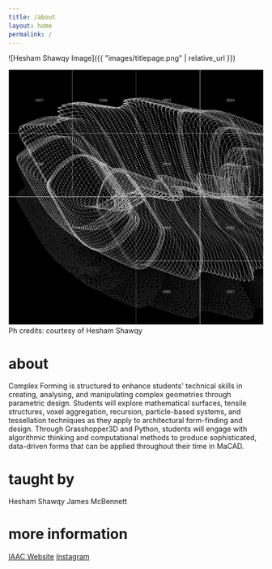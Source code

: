```yaml
---
title: /about
layout: home
permalink: /
---
```


![Hesham Shawqy Image]({{ "images/titlepage.png" | relative_url }})

![screenshot](images/titlepage.png)
Ph credits: courtesy of Hesham Shawqy

# about

Complex Forming is structured to enhance students' technical skills in creating, analysing, and manipulating complex geometries through parametric design. Students will explore mathematical surfaces, tensile structures, voxel aggregation, recursion, particle-based systems, and tessellation techniques as they apply to architectural form-finding and design. Through Grasshopper3D and Python, students will engage with algorithmic thinking and computational methods to produce sophisticated, data-driven forms that can be applied throughout their time in MaCAD.

# taught by

Hesham Shawqy
James McBennett

# more information
<a href="https://iaac.net/educational-programmes/masters-programmes/macad/">IAAC Website</a>
<a href="https://www.instagram.com/iaac_macad/">Instagram</a>
